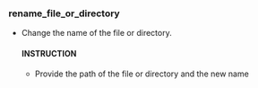    ### rename_file_or_directory
   - Change the name of the file or directory.
      #### INSTRUCTION
      - Provide the path of the file or directory and the new name

